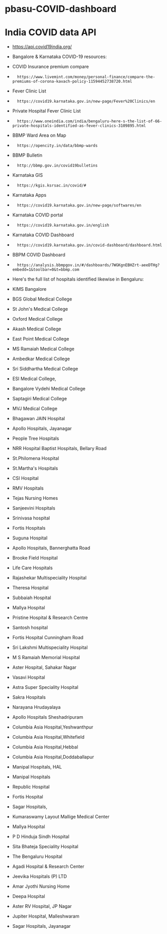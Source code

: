 # pbasu-COVID-dashboard

# India COVID data API
* https://api.covid19india.org/

* Bangalore & Karnataka COVID-19 resources:
* 	COVID Insurance premium compare
* 		https://www.livemint.com/money/personal-finance/compare-the-premiums-of-corona-kavach-policy-11594452738720.html
* 	Fever Clinic List
* 		https://covid19.karnataka.gov.in/new-page/Fever%20Clinics/en				
* 	Private Hospital Fever Clinic List
* 		https://www.oneindia.com/india/bengaluru-here-s-the-list-of-66-private-hospitals-identified-as-fever-clinics-3109895.html
* 	BBMP Ward Area on Map
* 		https://opencity.in/data/bbmp-wards
* 	BBMP Bulletin
* 		http://bbmp.gov.in/covid19bulletins
* 	Karnataka GIS
* 		https://kgis.ksrsac.in/covid/#
* 	Karnataka Apps
* 		https://covid19.karnataka.gov.in/new-page/softwares/en
* 	Karnataka COVID portal
* 		https://covid19.karnataka.gov.in/english
* 	Karnataka COVID Dashboard
* 		https://covid19.karnataka.gov.in/covid-dashboard/dashboard.html
* 	BBPM COVID Dashboard
* 		https://analysis.bbmpgov.in/#/dashboards/7WGKgnEBHZrt-aeeDTHg?embedd=1&toolbar=0&t=bbmp.com
	
		
		
* Here's the full list of hospitals identified likewise in Bengaluru: 
* 	KIMS Bangalore 
* 	BGS Global Medical College 
* 	St John's Medical College 
* 	Oxford Medical College 
* 	Akash Medical College 
* 	East Point Medical College 
* 	MS Ramaiah Medical College 
* 	Ambedkar Medical College 
* 	Sri Siddhartha Medical College 
* 	ESI Medical College, 
* 	Bangalore Vydehi Medical College 
* 	Saptagiri Medical College 
* 	MVJ Medical College 
* 	Bhagawan JAIN Hospital 
* 	Apollo Hospitals, Jayanagar 
* 	People Tree Hospitals 
* 	NRR Hospital Baptist Hospitals, Bellary Road 
* 	St.Philomena Hospital 
* 	St.Martha's Hospitals 
* 	CSI Hospital 
* 	RMV Hospitals 
* 	Tejas Nursing Homes 
* 	Sanjeevini Hospitals 
* 	Srinivasa hospital 
* 	Fortis Hospitals 
* 	Suguna Hospital 
* 	Apollo Hospitals, Bannerghatta Road 
* 	Brooke Field Hospital 
* 	Life Care Hospitals 
* 	Rajashekar Multispeciality Hospital 
* 	Theresa Hospital 
* 	Subbaiah Hospital 
* 	Mallya Hospital 
* 	Pristine Hospital & Research Centre 
* 	Santosh hospital 
* 	Fortis Hospital Cunningham Road 
* 	Sri Lakshmi Multispeciality Hospital 
* 	M S Ramaiah Memorial Hospital 
* 	Aster Hospital, Sahakar Nagar 
* 	Vasavi Hospital 
* 	Astra Super Speciality Hospital 
* 	Sakra Hospitals 
* 	Narayana Hrudayalaya 
* 	Apollo Hospitals Sheshadripuram 
* 	Columbia Asia Hospital,Yeshwanthpur 
* 	Columbia Asia Hospital,Whitefield 
* 	Columbia Asia Hospital,Hebbal 
* 	Columbia Asia Hospital,Doddaballapur 
* 	Manipal Hospitals, HAL 
* 	Manipal Hospitals 
* 	Republic Hospital 
* 	Fortis Hospital 
* 	Sagar Hospitals, 
* 	Kumaraswamy Layout Mallige Medical Center 
* 	Mallya Hospital 
* 	P D Hinduja Sindh Hospital 
* 	Sita Bhateja Speciality Hospital 
* 	The Bengaluru Hospital 
* 	Agadi Hospital & Research Center 
* 	Jeevika Hospitals (P) LTD 
* 	Amar Jyothi Nursing Home 
* 	Deepa Hospital 
* 	Aster RV Hospital, JP Nagar 
* 	Jupiter Hospital, Malleshwaram 
* 	Sagar Hospitals, Jayanagar
